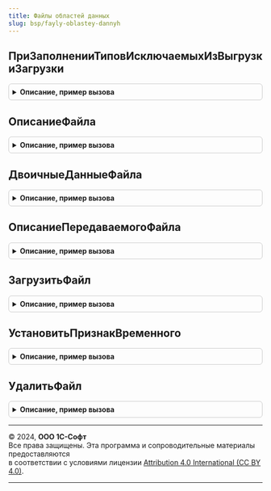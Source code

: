 ```yaml
---
title: Файлы областей данных
slug: bsp/fayly-oblastey-dannyh
---
```



## ПриЗаполненииТиповИсключаемыхИзВыгрузкиЗагрузки
<details style="margin: 1em 0; padding: 0.5em; border: 1px solid #ccc; border-radius: 6px;">

<summary style="font-weight: bold; cursor: pointer;">Описание, пример вызова</summary>

```bsl

// Параметры:
//	Типы - см. ВыгрузкаЗагрузкаДанныхПереопределяемый.ПриЗаполненииТиповИсключаемыхИзВыгрузкиЗагрузки.Типы
//
Процедура ПриЗаполненииТиповИсключаемыхИзВыгрузкиЗагрузки(Типы) Экспорт
```

Пример вызова
```bsl
ФайлыОбластейДанных.ПриЗаполненииТиповИсключаемыхИзВыгрузкиЗагрузки(Типы) 
```
</details>

## ОписаниеФайла
<details style="margin: 1em 0; padding: 0.5em; border: 1px solid #ccc; border-radius: 6px;">

<summary style="font-weight: bold; cursor: pointer;">Описание, пример вызова</summary>

```bsl

// Возвращает имя, размер, расположение или двоичные данные файла по идентификатору.
// Если файл хранится на диске, в значение ПолноеИмя возвращается расположение файла.
// Если файл хранится в информационной базе, в значение Данные возвращаются двоичные данные.
// @skip-warning ПустойМетод - особенность реализации.
//
// Параметры:
//  ОбластьДанных - Число - номер области данных.
//  Идентификатор - Строка - идентификатор файла (длина - 36).
//
// Возвращаемое значение:
//  Структура - описание файла, см. НовыйОписаниеФайла:
//	 * ИмяФайла - Строка - имя файла
//	 * Размер - Число - размер файла в байтах
//	 * ПолноеИмя - Строка, Неопределено - расположение файла в томе.
//	 * Данные - ДвоичныеДанные, Неопределено - двоичные данные файла.
//	 * CRC32 - Число - контрольная сумма данных файла.
//	 * УстановитьВременныйПриПолучении - Булево - признак временного при получении.
//
Функция ОписаниеФайла(Знач ОбластьДанных, Знач Идентификатор) Экспорт
```

Пример вызова
```bsl
Результат = ФайлыОбластейДанных.ОписаниеФайла(ОбластьДанных, Идентификатор) 
```
</details>

## ДвоичныеДанныеФайла
<details style="margin: 1em 0; padding: 0.5em; border: 1px solid #ccc; border-radius: 6px;">

<summary style="font-weight: bold; cursor: pointer;">Описание, пример вызова</summary>

```bsl

// Возвращает двоичные данные файла по идентификатору.
// @skip-warning ПустойМетод - особенность реализации.
//
// Параметры:
//  ОбластьДанных - Число - номер области данных.
//  Идентификатор - Строка - идентификатор файла (длина - 36).
//
// Возвращаемое значение:
//  ДвоичныеДанные - двоичные данные файла.
//
Функция ДвоичныеДанныеФайла(Знач ОбластьДанных, Знач Идентификатор) Экспорт
```

Пример вызова
```bsl
Результат = ФайлыОбластейДанных.ДвоичныеДанныеФайла(ОбластьДанных, Идентификатор) 
```
</details>

## ОписаниеПередаваемогоФайла
<details style="margin: 1em 0; padding: 0.5em; border: 1px solid #ccc; border-radius: 6px;">

<summary style="font-weight: bold; cursor: pointer;">Описание, пример вызова</summary>

```bsl

// Помещает данные файла во временное хранилище и возвращает описание
// для сохранения или открытия файла.
// @skip-warning ПустойМетод - особенность реализации.
//
// Параметры:
//  ОбластьДанных - Число - номер области данных.
//  ИдентификаторФайла - УникальныйИдентификатор - идентификатор файла.
//  ИдентификаторФормы - УникальныйИдентификатор - идентификатор формы для помещения.
//
// Возвращаемое значение:
//  ОписаниеПередаваемогоФайла - ОписаниеПередаваемогоФайла - описание для сохранения или открытия файла.
//
Функция ОписаниеПередаваемогоФайла(Знач ОбластьДанных, ИдентификаторФайла, ИдентификаторФормы) Экспорт
```

Пример вызова
```bsl
Результат = ФайлыОбластейДанных.ОписаниеПередаваемогоФайла(ОбластьДанных, ИдентификаторФайла, ИдентификаторФормы) 
```
</details>

## ЗагрузитьФайл
<details style="margin: 1em 0; padding: 0.5em; border: 1px solid #ccc; border-radius: 6px;">

<summary style="font-weight: bold; cursor: pointer;">Описание, пример вызова</summary>

```bsl

// Сохраняет данные как запись о файле в регистре сведений ФайлыОбластейДанных.
// Если параметр Данные = Неопределено, должен быть заполнен параметр ПолноеИмя = полное имя файла с путем.
// @skip-warning ПустойМетод - особенность реализации.
//
// Параметры:
//  ОбластьДанных - Число - номер области данных.
//  Имя - Строка - имя файла в хранилище.
//  Данные - ДвоичныеДанные, Строка, Неопределено - двоичные данные файла, если ПолноеИмя = Неопределено.
//  ПолноеИмя - Строка, Неопределено - полное имя файла с путем, если Данные = Неопределено.
//  Временный - Булево - признак временного файла (будет удален по заданному расписанию рег. задания УдалениеВременныхФайловОбластейДанных)
//  УстановитьВременныйПриПолучении - Булево - устанавливать признак временного файла при первом получении.
//
// Возвращаемое значение:
//  УникальныйИдентификатор - Идентификатор файла.
//
Функция ЗагрузитьФайл(Знач ОбластьДанных, Знач Имя, Данные = Неопределено, ПолноеИмя = Неопределено, Экспорт
```

Пример вызова
```bsl
Результат = ФайлыОбластейДанных.ЗагрузитьФайл(ОбластьДанных, Имя, Данные, ПолноеИмя, );
```
</details>

## УстановитьПризнакВременного
<details style="margin: 1em 0; padding: 0.5em; border: 1px solid #ccc; border-radius: 6px;">

<summary style="font-weight: bold; cursor: pointer;">Описание, пример вызова</summary>

```bsl

// Устанавливает у файла признак "Временный" = Истина.
// @skip-warning ПустойМетод - особенность реализации.
//
// Параметры:
//  ОбластьДанных - Число - номер области данных.
//  ИдентификаторФайла - УникальныйИдентификатор -  идентификатор файла.
//
// Возвращаемое значение:
//	Булево - Истина, если установка удалась, Ложь - в противном случае.
Функция УстановитьПризнакВременного(Знач ОбластьДанных, Знач ИдентификаторФайла) Экспорт
```

Пример вызова
```bsl
Результат = ФайлыОбластейДанных.УстановитьПризнакВременного(ОбластьДанных, ИдентификаторФайла) 
```
</details>

## УдалитьФайл
<details style="margin: 1em 0; padding: 0.5em; border: 1px solid #ccc; border-radius: 6px;">

<summary style="font-weight: bold; cursor: pointer;">Описание, пример вызова</summary>

```bsl

// Удалить файл из информационной базы
// @skip-warning ПустойМетод - особенность реализации.
//
// Параметры:
//  ОбластьДанных - Число - номер области данных.
//  ИдентификаторФайла - УникальныйИдентификатор -  идентификатор удаляемого файла.
//  УдалятьЕслиНаДиске - Булево - если Ложь и хранение на диске, регистрируется как временный ИС диска не удаляется.
//
// Возвращаемое значение:
//  Булево - Успешность удаления.
//
Функция УдалитьФайл(Знач ОбластьДанных, Знач ИдентификаторФайла, Знач УдалятьЕслиНаДиске = Истина) Экспорт
```

Пример вызова
```bsl
Результат = ФайлыОбластейДанных.УдалитьФайл(ОбластьДанных, ИдентификаторФайла, УдалятьЕслиНаДиске);
```
</details>

---

© 2024, **ООО 1С-Софт**  
Все права защищены. Эта программа и сопроводительные материалы предоставляются  
в соответствии с условиями лицензии [Attribution 4.0 International (CC BY 4.0)](https://creativecommons.org/licenses/by/4.0/legalcode).

---
